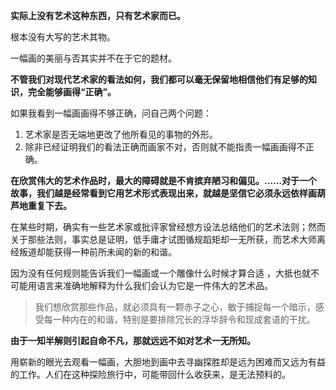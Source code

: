 **实际上没有艺术这种东西，只有艺术家而已。**

根本没有大写的艺术其物。

一幅画的美丽与否其实并不在于它的题材。

**不管我们对现代艺术家的看法如何，我们都可以毫无保留地相信他们有足够的知识，完全能够画得“正确”。**

如果我看到一幅画画得不够正确，问自己两个问题：

1. 艺术家是否无端地更改了他所看见的事物的外形。
2. 除非已经证明我们的看法正确而画家不对，否则就不能指责一幅画画得不正确。

**在欣赏伟大的艺术作品时，最大的障碍就是不肯摈弃陋习和偏见。……对于一个故事，我们越是经常看到它用艺术形式表现出来，就越是坚信它必须永远依样画葫芦地重复下去。**

在某些时期，确实有一些艺术家或批评家曾经想方设法总结他们的艺术法则；然而关于那些法则，事实总是证明，低手庸才试图循规蹈矩却一无所获，而艺术大师离经叛道却能获得一种前所未闻的新的和谐。

因为没有任何规则能告诉我们一幅画或一个雕像什么时候才算合适 ，大抵也就不可能用语言来准确地解释为什么我们会认为它是一件伟大的艺术品。

> 我们想欣赏那些作品，就必须具有一颗赤子之心，敏于捕捉每一个暗示，感受每一种内在的和谐，特别是要排除冗长的浮华辞令和现成套语的干扰。

**由于一知半解则引起自命不凡，那就远远不如对艺术一无所知。**

用崭新的眼光去观看一幅画，大胆地到画中去寻幽探胜却是远为困难而又远为有益的工作。人们在这种探险旅行中，可能带回什么收获来，是无法预料的。



